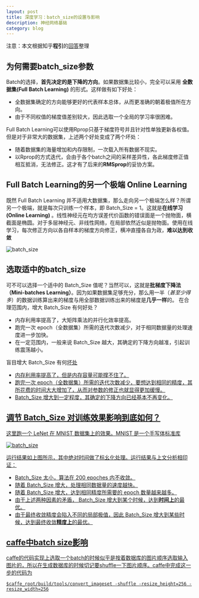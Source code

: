 ```yaml
---
layout: post
title: 深度学习：batch_size的设置与影响
description: 神经网络基础
category: blog
---
```


注意：本文根据知乎**程引**的[回答](https://www.zhihu.com/question/32673260)整理

## 为何需要batch_size参数

 Batch的选择，**首先决定的是下降的方向**。如果数据集比较小，完全可以采用 **全数据集(Full Batch Learning)** 的形式。这样做有如下好处：

 + 全数据集确定的方向能够更好的代表样本总体，从而更准确的朝着极值所在方向。
 + 由于不同权值的梯度值差别较大，因此选取一个全局的学习率很困难。

 Full Batch Learning可以使用Rprop只基于梯度符号并且针对性单独更新各权值。
 但是对于非常大的数据集，上述两个好处变成了两个坏处：

 + 随着数据集的海量增加和内存限制，一次载入所有数据不现实。
 + 以Rprop的方式迭代，会由于各个batch之间的采样差异性，各此梯度修正值相互抵消，无法修正。这才有了后来的**RMSprop**的妥协方案。

 ## Full Batch Learning的另一个极端 Online Learning
 既然 Full Batch Learning 并不适用大数据集，那么走向另一个极端怎么样？所谓另一个极端，就是每次只训练一个样本，即 Batch_Size = 1。这就是**在线学习(Online Learning)** 。线性神经元在均方误差代价函数的错误面是一个抛物面，横截面是椭圆。对于多层神经元、非线性网络，在局部依然近似是抛物面。使用在线学习，每次修正方向以各自样本的梯度方向修正，横冲直撞各自为政，**难以达到收敛**

 ![batch_size](/images/blogs/batch_size1.png)

 ## 选取适中的batch_size

  可不可以选择一个适中的 Batch_Size 值呢？当然可以，这就是**批梯度下降法（Mini-batches Learning）**。因为如果数据集足够充分，那么用一半（*甚至少得多*）的数据训练算出来的梯度与用全部数据训练出来的梯度是**几乎一样**的。
  在合理范围内，增大 Batch_Size 有何好处？

  + 内存利用率提高了，大矩阵乘法的并行化效率提高。
  + 跑完一次 epoch（全数据集）所需的迭代次数减少，对于相同数据量的处理速度进一步加快。
  + 在一定范围内，一般来说 Batch_Size 越大，其确定的下降方向越准，引起训练震荡越小。

  盲目增大 Batch_Size 有何<u>坏处

  + 内存利用率提高了，但是内存容量可能撑不住了。
  + 跑完一次 epoch（全数据集）所需的迭代次数减少，要想达到相同的精度，其所花费的时间大大增加了，从而对参数的修正也就显得更加缓慢。
  + Batch_Size 增大到一定程度，其确定的下降方向已经基本不再变化。

##  调节 Batch_Size 对训练效果影响到底如何？

  这里跑一个 LeNet 在 MNIST 数据集上的效果。MNIST 是一个手写体标准库

   ![batch_size](/images/blogs/batch_size1.png)

  运行结果如上图所示，其中绝对时间做了标幺化处理。运行结果与上文分析相印证：
  + Batch_Size 太小，算法在 200 epoches 内不收敛。
  + 随着 Batch_Size 增大，处理相同数据量的速度越快。
  + 随着 Batch_Size 增大，达到相同精度所需要的 epoch 数量越来越多。
  + 由于上述两种因素的矛盾， Batch_Size 增大到<u>某个</u>时候，达到<b>时间上</b>的最优。
  + 由于最终收敛精度会陷入不同的局部极值，因此 Batch_Size 增大到<u>某些</u>时候，达到最终收敛**精度上**的最优。

## caffe中batch size影响

 caffe的代码实现上选取一个batch的时候似乎是按着数据库的图片顺序选取输入图片的，所以在生成数据库的时候切记要shuffle一下图片顺序。caffe中完成这一步的代码为

 ```
 $caffe_root/build/tools/convert_imageset -shuffle -resize_height=256 -resize_width=256
 ```

